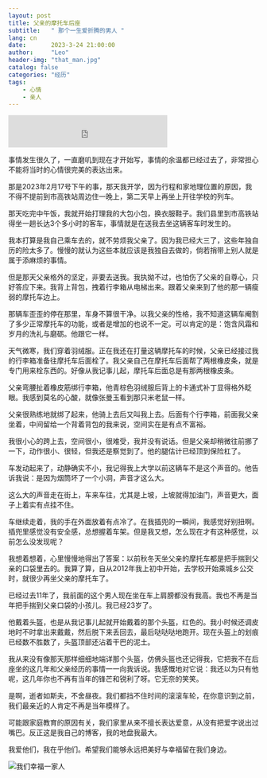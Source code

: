 ```yaml
---
layout: post
title: 父亲的摩托车后座
subtitle:   " 那个一生爱折腾的男人 "
lang: cn
date:       2023-3-24 21:00:00
author:     "Leo"
header-img: "that_man.jpg"
catalog: false
categories: "经历"
tags: 
    - 心情
    - 亲人
---
```


<iframe frameborder="no" border="0" marginwidth="0" marginheight="0" width=320 height=65 allow="autoplay" src="https://i.y.qq.com/n2/m/outchain/player/index.html?songid=446054146&songtype=0"></iframe>

事情发生很久了，一直磨叽到现在才开始写，事情的余温都已经过去了，非常担心不能将当时的心情很完美的表达出来。

那是2023年2月17号下午的事，那天我开学，因为行程和家地理位置的原因，我不得不提前到市高铁站周边住一晚上，第二天早上再坐上开往学校的列车。

那天吃完中午饭，我就开始打理我的大包小包，换衣服鞋子。我们县里到市高铁站得坐一趟长达3个多小时的客车，事情就是在送我去坐这辆客车时发生的。

我本打算是我自己乘车去的，就不劳烦我父亲了。因为我已经大三了，这些年独自历的险太多了。慢慢的就认为这些本就应该是我独自去做的，倘若捎带上别人就是属于添麻烦的事情。

但是那天父亲格外的坚定，非要去送我。我执拗不过，也怕伤了父亲的自尊心，只好答应下来。我背上背包，拽着行李箱从电梯出来。跟着父亲来到了他的那一辆瘦弱的摩托车边上。

那辆车歪歪的停在那里，车身不算很干净。以我父亲的性格，我不知道这辆车阉割了多少正常摩托车的功能，或者是增加的也说不一定。可以肯定的是：饱含风霜和岁月的洗礼与磨砺。他跟它一样。

天气微寒，我们穿着羽绒服。正在我还在打量这辆摩托车的时候，父亲已经接过我的行李箱准备往摩托车后面栓了。我父亲自己在摩托车后面帮了两根橡皮条，就是专门用来栓东西的。好像从我记事儿起，摩托车后面总是有那两根橡皮条。

父亲弯腰扯着橡皮筋绑行李箱，他青棕色羽绒服后背上的卡通式补丁显得格外眨眼。我感到莫名的心酸，就像张曼玉看到那只米老鼠一样。

父亲很熟练地就绑了起来，他骑上去后又叫我上去。后面有个行李箱，前面我父亲坐着，中间留给一个背着背包的我来说，空间实在是有点不富裕。

我很小心的跨上去，空间很小，很难受，我并没有说话。但是父亲却稍微往前挪了一下，动作很小、很轻，但我还是察觉到了。他的腿估计已经顶到保险杠了。

车发动起来了，动静确实不小，我记得我上大学以前这辆车不是这个声音的。他告诉我说：是因为烟筒坏了一个小洞，声音才这么大。

这么大的声音走在街上，车来车往，尤其是上坡，上坡就得加油门，声音更大，面子上着实有点挂不住。

车继续走着，我的手在外面放着有点冷了。在我插兜的一瞬间，我感觉好别扭啊。插兜里感觉没有安全感，总想握着车架。但是我又想，怎么现在才有这种感觉，以前怎么没发现呢？

我想着想着，心里慢慢地得出了答案：以前秋冬天坐父亲的摩托车都是把手揣到父亲的口袋里去的。我算了算，自从2012年我上初中开始，去学校开始乘城乡公交时，就很少再坐父亲的摩托车了。

已经过去11年了，我前面的这个男人现在坐在车上肩膀都没有我高。我也不再是当年把手揣到父亲口袋的小孩儿。我已经23岁了。

他戴着头盔，也是从我记事儿起就开始戴着的那个头盔，红色的。我小时候还调皮地时不时拿出来戴戴，然后脱下来丢回去，最后哒哒哒地跑开。现在头盔上的划痕已经数不胜数了，头盔顶部还沾着干巴的泥土。

我从来没有像那天那样细细地端详那个头盔，仿佛头盔也还记得我，它把我不在后座坐的这几年和父亲经历的事情一一向我诉说。我感慨地对它说：我还以为只有他呢，这几年你也不再有当年的锋芒和锐利了呀。它无奈的笑笑。

是啊，逝者如斯夫，不舍昼夜。我们都挡不住时间的滚滚车轮，在你意识到之前，我们最亲近的人肯定不再是当年模样了。

可能跟家庭教育的原因有关，我们家里从来不擅长表达爱意，从没有把爱字说出过嘴巴。反正这是我自己的博客，我的地盘我最大。

我爱他们，我在乎他们。希望我们能够永远把美好与幸福留在我们身边。

![我们幸福一家人](./family.jpg)